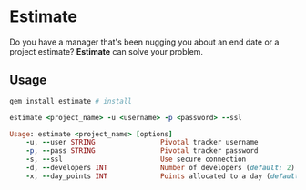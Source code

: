 # Estimate

Do you have a manager that's been nugging you about an end date or a project estimate?
**Estimate** can solve your problem.

## Usage

```ruby
gem install estimate # install

estimate <project_name> -u <username> -p <password> --ssl

Usage: estimate <project_name> [options]
    -u, --user STRING                Pivotal tracker username
    -p, --pass STRING                Pivotal tracker password
    -s, --ssl                        Use secure connection
    -d, --developers INT             Number of developers (default: 2)
    -x, --day_points INT             Points allocated to a day (default: 1)
```
